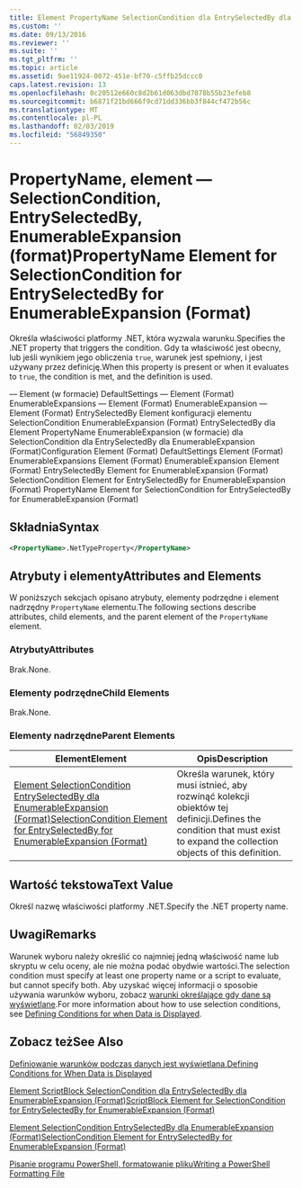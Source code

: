 ```yaml
---
title: Element PropertyName SelectionCondition dla EntrySelectedBy dla EnumerableExpansion (Format) | Dokumentacja firmy Microsoft
ms.custom: ''
ms.date: 09/13/2016
ms.reviewer: ''
ms.suite: ''
ms.tgt_pltfrm: ''
ms.topic: article
ms.assetid: 9ae11924-0072-451e-bf70-c5ffb25dccc0
caps.latest.revision: 13
ms.openlocfilehash: 0c20512e660c8d2b61d063dbd7078b55b23efeb8
ms.sourcegitcommit: b6871f21bd666f9cd71dd336bb3f844cf472b56c
ms.translationtype: MT
ms.contentlocale: pl-PL
ms.lasthandoff: 02/03/2019
ms.locfileid: "56849350"
---
```

# <a name="propertyname-element-for-selectioncondition-for-entryselectedby-for-enumerableexpansion-format"></a><span data-ttu-id="e3167-102">PropertyName, element — SelectionCondition, EntrySelectedBy, EnumerableExpansion (format)</span><span class="sxs-lookup"><span data-stu-id="e3167-102">PropertyName Element for SelectionCondition for EntrySelectedBy for EnumerableExpansion (Format)</span></span>

<span data-ttu-id="e3167-103">Określa właściwości platformy .NET, która wyzwala warunku.</span><span class="sxs-lookup"><span data-stu-id="e3167-103">Specifies the .NET property that triggers the condition.</span></span> <span data-ttu-id="e3167-104">Gdy ta właściwość jest obecny, lub jeśli wynikiem jego obliczenia `true`, warunek jest spełniony, i jest używany przez definicję.</span><span class="sxs-lookup"><span data-stu-id="e3167-104">When this property is present or when it evaluates to `true`, the condition is met, and the definition is used.</span></span>

<span data-ttu-id="e3167-105">— Element (w formacie) DefaultSettings — Element (Format) EnumerableExpansions — Element (Format) EnumerableExpansion — Element (Format) EntrySelectedBy Element konfiguracji elementu SelectionCondition EnumerableExpansion (Format) EntrySelectedBy dla Element PropertyName EnumerableExpansion (w formacie) dla SelectionCondition dla EntrySelectedBy dla EnumerableExpansion (Format)</span><span class="sxs-lookup"><span data-stu-id="e3167-105">Configuration Element (Format) DefaultSettings Element (Format) EnumerableExpansions Element (Format) EnumerableExpansion Element (Format) EntrySelectedBy Element for EnumerableExpansion (Format) SelectionCondition Element for EntrySelectedBy for EnumerableExpansion (Format) PropertyName Element for SelectionCondition for EntrySelectedBy for EnumerableExpansion (Format)</span></span>

## <a name="syntax"></a><span data-ttu-id="e3167-106">Składnia</span><span class="sxs-lookup"><span data-stu-id="e3167-106">Syntax</span></span>

```xml
<PropertyName>.NetTypeProperty</PropertyName>
```

## <a name="attributes-and-elements"></a><span data-ttu-id="e3167-107">Atrybuty i elementy</span><span class="sxs-lookup"><span data-stu-id="e3167-107">Attributes and Elements</span></span>

<span data-ttu-id="e3167-108">W poniższych sekcjach opisano atrybuty, elementy podrzędne i element nadrzędny `PropertyName` elementu.</span><span class="sxs-lookup"><span data-stu-id="e3167-108">The following sections describe attributes, child elements, and the parent element of the `PropertyName` element.</span></span>

### <a name="attributes"></a><span data-ttu-id="e3167-109">Atrybuty</span><span class="sxs-lookup"><span data-stu-id="e3167-109">Attributes</span></span>

<span data-ttu-id="e3167-110">Brak.</span><span class="sxs-lookup"><span data-stu-id="e3167-110">None.</span></span>

### <a name="child-elements"></a><span data-ttu-id="e3167-111">Elementy podrzędne</span><span class="sxs-lookup"><span data-stu-id="e3167-111">Child Elements</span></span>

<span data-ttu-id="e3167-112">Brak.</span><span class="sxs-lookup"><span data-stu-id="e3167-112">None.</span></span>

### <a name="parent-elements"></a><span data-ttu-id="e3167-113">Elementy nadrzędne</span><span class="sxs-lookup"><span data-stu-id="e3167-113">Parent Elements</span></span>

|<span data-ttu-id="e3167-114">Element</span><span class="sxs-lookup"><span data-stu-id="e3167-114">Element</span></span>|<span data-ttu-id="e3167-115">Opis</span><span class="sxs-lookup"><span data-stu-id="e3167-115">Description</span></span>|
|-------------|-----------------|
|[<span data-ttu-id="e3167-116">Element SelectionCondition EntrySelectedBy dla EnumerableExpansion (Format)</span><span class="sxs-lookup"><span data-stu-id="e3167-116">SelectionCondition Element for EntrySelectedBy for EnumerableExpansion (Format)</span></span>](./selectioncondition-element-for-entryselectedby-for-enumerableexpansion-format.md)|<span data-ttu-id="e3167-117">Określa warunek, który musi istnieć, aby rozwinąć kolekcji obiektów tej definicji.</span><span class="sxs-lookup"><span data-stu-id="e3167-117">Defines the condition that must exist to expand the collection objects of this definition.</span></span>|

## <a name="text-value"></a><span data-ttu-id="e3167-118">Wartość tekstowa</span><span class="sxs-lookup"><span data-stu-id="e3167-118">Text Value</span></span>

<span data-ttu-id="e3167-119">Określ nazwę właściwości platformy .NET.</span><span class="sxs-lookup"><span data-stu-id="e3167-119">Specify the .NET property name.</span></span>

## <a name="remarks"></a><span data-ttu-id="e3167-120">Uwagi</span><span class="sxs-lookup"><span data-stu-id="e3167-120">Remarks</span></span>

<span data-ttu-id="e3167-121">Warunek wyboru należy określić co najmniej jedną właściwość name lub skryptu w celu oceny, ale nie można podać obydwie wartości.</span><span class="sxs-lookup"><span data-stu-id="e3167-121">The selection condition must specify at least one property name or a script to evaluate, but cannot specify both.</span></span> <span data-ttu-id="e3167-122">Aby uzyskać więcej informacji o sposobie używania warunków wyboru, zobacz [warunki określające gdy dane są wyświetlane](./defining-conditions-for-displaying-data.md).</span><span class="sxs-lookup"><span data-stu-id="e3167-122">For more information about how to use selection conditions, see [Defining Conditions for when Data is Displayed](./defining-conditions-for-displaying-data.md).</span></span>

## <a name="see-also"></a><span data-ttu-id="e3167-123">Zobacz też</span><span class="sxs-lookup"><span data-stu-id="e3167-123">See Also</span></span>

[<span data-ttu-id="e3167-124">Definiowanie warunków podczas danych jest wyświetlana.</span><span class="sxs-lookup"><span data-stu-id="e3167-124">Defining Conditions for When Data is Displayed</span></span>](./defining-conditions-for-displaying-data.md)

[<span data-ttu-id="e3167-125">Element ScriptBlock SelectionCondition dla EntrySelectedBy dla EnumerableExpansion (Format)</span><span class="sxs-lookup"><span data-stu-id="e3167-125">ScriptBlock Element for SelectionCondition for EntrySelectedBy for EnumerableExpansion (Format)</span></span>](./scriptblock-element-for-selectioncondition-for-entryselectedby-for-enumerableexpansion-format.md)

[<span data-ttu-id="e3167-126">Element SelectionCondition EntrySelectedBy dla EnumerableExpansion (Format)</span><span class="sxs-lookup"><span data-stu-id="e3167-126">SelectionCondition Element for EntrySelectedBy for EnumerableExpansion (Format)</span></span>](./selectioncondition-element-for-entryselectedby-for-enumerableexpansion-format.md)

[<span data-ttu-id="e3167-127">Pisanie programu PowerShell, formatowanie pliku</span><span class="sxs-lookup"><span data-stu-id="e3167-127">Writing a PowerShell Formatting File</span></span>](./writing-a-powershell-formatting-file.md)

